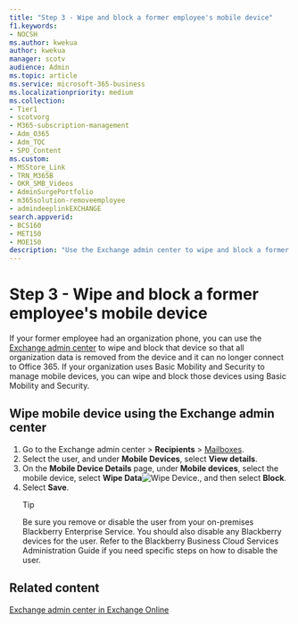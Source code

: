 ```yaml
---
title: "Step 3 - Wipe and block a former employee's mobile device"
f1.keywords:
- NOCSH
ms.author: kwekua
author: kwekua
manager: scotv
audience: Admin
ms.topic: article
ms.service: microsoft-365-business
ms.localizationpriority: medium
ms.collection: 
- Tier1
- scotvorg
- M365-subscription-management
- Adm_O365
- Adm_TOC
- SPO_Content
ms.custom:
- MSStore_Link
- TRN_M365B
- OKR_SMB_Videos
- AdminSurgePortfolio
- m365solution-removeemployee
- admindeeplinkEXCHANGE
search.appverid:
- BCS160
- MET150
- MOE150
description: "Use the Exchange admin center to wipe and block a former employee's device so that all organization data is removed and it no longer connects to Microsoft 365."
---
```


# Step 3 - Wipe and block a former employee's mobile device

If your former employee had an organization phone, you can use the <a href="https://go.microsoft.com/fwlink/p/?linkid=2059104" target="_blank">Exchange admin center</a> to wipe and block that device so that all organization data is removed from the device and it can no longer connect to Office 365. If your organization uses Basic Mobility and Security to manage mobile devices, you can wipe and block those devices using Basic Mobility and Security.

## Wipe mobile device using the Exchange admin center

1. Go to the Exchange admin center > **Recipients** \> <a href="https://go.microsoft.com/fwlink/?linkid=2183135" target="_blank">Mailboxes</a>.
1. Select the user, and under **Mobile Devices**, select **View details**.
1. On the **Mobile Device Details** page, under **Mobile devices**, select the mobile device, select **Wipe Data**![Wipe Device.](../../media/1c113a36-53cb-4974-884f-3ecd9535506e.png), and then select **Block**.
1. Select **Save**.
   > [!TIP]
   > Be sure you remove or disable the user from your on-premises Blackberry Enterprise Service. You should also disable any Blackberry devices for the user. Refer to the Blackberry Business Cloud Services Administration Guide if you need specific steps on how to disable the user.

## Related content

[Exchange admin center in Exchange Online](/exchange/exchange-admin-center)

